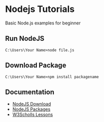 # Nodejs Tutorials
Basic Node.js examples for beginner
## Run NodeJS
<code>C:\Users\Your Name>node file.js</code>
## Download Package
<code>C:\Users\Your Name>npm install packagename</code>
## Documentation
<ul><li><a href="https://nodejs.org/en/">NodeJS Download</a></li><li><a href="https://www.npmjs.com/">NodeJS Packages</a></li><li><a href="https://www.w3schools.com/nodejs/default.asp">W3Scholls Lessons</a></li></ul>
